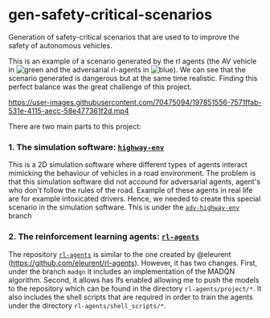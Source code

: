 # gen-safety-critical-scenarios
Generation of safety-critical scenarios that are used to to improve the safety of autonomous vehicles.

This is an example of a scenario generated by the rl agents (the AV vehicle in ![green](https://via.placeholder.com/15/c5f015/c5f015.png) and the adversarial rl-agents in ![blue](https://via.placeholder.com/15/1589F0/1589F0.png)). We can see that the scenario generated is dangerous but at the same time realistic. Finding this perfect balance was the great challenge of this project.

https://user-images.githubusercontent.com/70475094/197851556-7571ffab-531e-4115-aecc-58e477361f2d.mp4


There are two main parts to this project:
### 1. The simulation software: [`highway-env`](https://github.com/lavinama/highway-env)

This is a 2D simulation software where different types of agents interact mimicking the behaviour of vehicles in a road environment. The problem is that this simulation software did not accound for adversarial agents, agent's who don't follow the rules of the road. Example of these agents in real life are for example intoxicated drivers. Hence, we needed to create this special scenario in the simulation software. This is under the [`adv-highway-env`](https://github.com/lavinama/highway-env/tree/adv-highway-env) branch 

### 2. The reinforcement learning agents: [`rl-agents`](https://github.com/lavinama/rl-agents/tree/madqn)

The repository [`rl-agents`](https://github.com/lavinama/rl-agents/tree/madqn) is similar to the one created by @eleurent (https://github.com/eleurent/rl-agents). However, it has two changes. First, under the branch `madqn` it includes an implementation of the MADQN algorithm. Second, it allows has lfs enabled allowing me to push the models to the repository which can be found in the directory `rl-agents/project/*`. It also includes the shell scripts that are required in order to train the agents under the directory `rl-agents/shell_scripts/*`.
